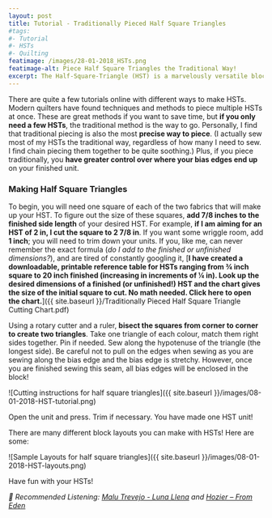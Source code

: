 ```yaml
---
layout: post
title: Tutorial - Traditionally Pieced Half Square Triangles
#tags:
#- Tutorial
#- HSTs
#- Quilting
featimage: /images/28-01-2018_HSTs.png  
featimage-alt: Piece Half Square Triangles the Traditional Way!
excerpt: The Half-Square-Triangle (HST) is a marvelously versatile block. It’s a key element in many traditional pattern designs.  In this post, I offer up a tutorial on traditional piecing HSTs. <b>Included is a printable reference table for HSTs ranging from ¾ inch square to 20 inch square so that you’ll never have to do the quilt math again</b>.
---
```


There are quite a few tutorials online with different ways to make HSTs. Modern quilters have found techniques and methods to piece multiple HSTs at once. These are great methods if you want to save time, but **if you only need a few HSTs**, the traditional method is the way to go. Personally, I find that traditional piecing is also the most **precise way to piece**. (I actually sew most of my HSTs the traditional way, regardless of how many I need to sew. I find chain piecing them together to be quite soothing.) Plus, if you piece traditionally, you **have greater control over where your bias edges end up** on your finished unit.

<h3>Making Half Square Triangles</h3>

To begin, you will need one square of each of the two fabrics that will make up your HST. To figure out the size of these squares, **add 7/8 inches to the finished side length** of your desired HST. For example, **if I am aiming for an HST of 2 in, I cut the square to 2 7/8 in**. If you want some wriggle room, add **1 inch**; you will need to trim down your units. If you, like me, can never remember the exact formula (*do I add to the finished or unfinished dimensions?*), and are tired of constantly googling it, [**I have created a downloadable, printable reference table for HSTs ranging from ¾ inch square to 20 inch finished (increasing in increments of ¼ in). Look up the desired dimensions of a finished (or unfinished!) HST and the chart gives the size of the initial square to cut. No math needed. Click here to open the chart.**]({{ site.baseurl }}/Traditionally Pieced Half Square Triangle Cutting Chart.pdf)

Using a rotary cutter and a ruler, **bisect the squares from corner to corner to create two triangles**.  Take one triangle of each colour, match them right sides together. Pin if needed. Sew along the hypotenuse of the triangle (the longest side). Be careful not to pull on the edges when sewing as you are sewing along the bias edge and the bias edge is stretchy. However, once you are finished sewing this seam, all bias edges will be enclosed in the block!

 ![Cutting instructions for half square triangles]({{ site.baseurl }}/images/08-01-2018-HST-tutorial.png)

Open the unit and press. Trim if necessary. You have made one HST unit!

There are many different block layouts you can make with HSTs! Here are some:

![Sample Layouts for half square triangles]({{ site.baseurl }}/images/08-01-2018-HST-layouts.png)

Have fun with your HSTs!

<i>🎵 Recommended Listening: [Malu Trevejo - Luna Llena](https://www.youtube.com/watch?v=E-zcNpZJX78) and [Hozier – From Eden](https://www.youtube.com/watch?v=cI0wUoCLnLk)</i>
